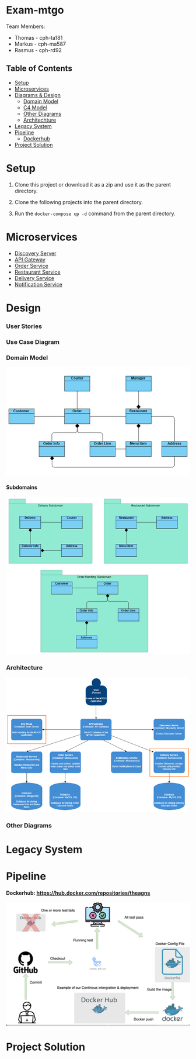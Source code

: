 # Exam-mtgo

Team Members:
- Thomas - cph-ta181
- Markus - cph-ma587
- Rasmus - cph-rd92

## Table of Contents
- [Setup](#setup)
- [Microservices](#microservices)
- [Diagrams & Design](#diagrams)
  - [Domain Model](#domain-model)
  - [C4 Model](#C4)
  - [Other Diagrams](#other)
  - [Architechture](#architechture)
- [Legacy System](#legacy-system)
- [Pipeline](#pipeline)
  - [Dockerhub](#dockerhub)
- [Project Solution](#project-solution)

# Setup

1. Clone this project or download it as a zip and use it as the parent directory.

2. Clone the following projects into the parent directory.

3. Run the `docker-compose up -d` command from the parent directory.

# Microservices

- [Discovery Server](https://github.com/MRT-exam/exam-discovery-server)
- [API Gateway](https://github.com/MRT-exam/exam-api-gateway)
- [Order Service](https://github.com/MRT-exam/exam-order-service)
- [Restaurant Service](https://github.com/MRT-exam/exam-restaurant-service)
- [Delivery Service](https://github.com/MRT-exam/exam-delivery-service)
- [Notification Service](https://github.com/MRT-exam/exam-notification-service)

# Design

### User Stories  

### Use Case Diagram  

### Domain Model  
![Domain Model](DomainModel.png)
#### Subdomains
![Subdomains](Subdomains.png)
### Architecture  
![Architecture_Diagram](ArchitectureDiagram.png)
### Other Diagrams

# Legacy System

# Pipeline
#### Dockerhub: https://hub.docker.com/repositories/theagns

![Pipeline Screenshot](pipelines.png)

# Project Solution

